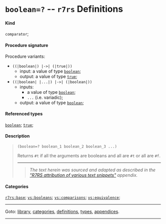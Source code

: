 

<a id='definition__r7rs__boolean_3d_3f'></a>

# `boolean=?` -- `r7rs` Definitions


#### Kind

`comparator`;


#### Procedure signature

Procedure variants:
 * `((|boolean|) |->| (|true|))`
   * input: a value of type [`boolean`](../../r7rs/types/boolean.md#type__r7rs__boolean);
   * output: a value of type [`true`](../../r7rs/types/true.md#type__r7rs__true);
 * `((|boolean| |...|) |->| (|boolean|))`
   * inputs:
     * a value of type [`boolean`](../../r7rs/types/boolean.md#type__r7rs__boolean);
     * `...` (i.e. variadic);
   * output: a value of type [`boolean`](../../r7rs/types/boolean.md#type__r7rs__boolean);


#### Referenced types

[`boolean`](../../r7rs/types/boolean.md#type__r7rs__boolean);
[`true`](../../r7rs/types/true.md#type__r7rs__true);


#### Description

> ````
> (boolean=? boolean_1 boolean_2 boolean_3 ...)
> ````
> 
> 
> Returns `#t` if all the arguments are booleans and all
> are `#t` or all are `#f`.
> 
> 
> ----
> > *The text herein was sourced and adapted as described in the ["R7RS attribution of various text snippets"](../../r7rs/appendices/attribution.md#appendix__r7rs__attribution) appendix.*


#### Categories

[`r7rs:base`](../../r7rs/categories/r7rs_3a_base.md#category__r7rs__r7rs_3a_base);
[`vs:booleans`](../../r7rs/categories/vs_3a_booleans.md#category__r7rs__vs_3a_booleans);
[`vs:comparisons`](../../r7rs/categories/vs_3a_comparisons.md#category__r7rs__vs_3a_comparisons);
[`vs:equivalence`](../../r7rs/categories/vs_3a_equivalence.md#category__r7rs__vs_3a_equivalence);

----

Goto: [library](../../r7rs/_index.md#library__r7rs), [categories](../../r7rs/categories/_index.md#toc__r7rs__categories), [definitions](../../r7rs/definitions/_index.md#toc__r7rs__definitions), [types](../../r7rs/types/_index.md#toc__r7rs__types), [appendices](../../r7rs/appendices/_index.md#toc__r7rs__appendices).

----


